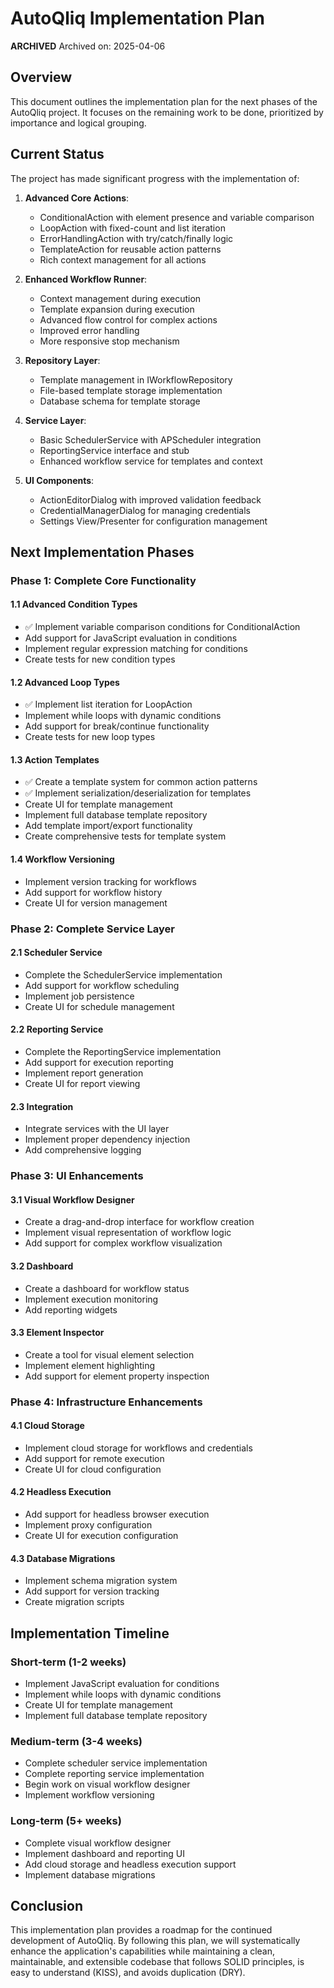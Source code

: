 # AutoQliq Implementation Plan

**********ARCHIVED**********
Archived on: 2025-04-06


## Overview

This document outlines the implementation plan for the next phases of the AutoQliq project. It focuses on the remaining work to be done, prioritized by importance and logical grouping.

## Current Status

The project has made significant progress with the implementation of:

1. **Advanced Core Actions**:

   - ConditionalAction with element presence and variable comparison
   - LoopAction with fixed-count and list iteration
   - ErrorHandlingAction with try/catch/finally logic
   - TemplateAction for reusable action patterns
   - Rich context management for all actions

2. **Enhanced Workflow Runner**:

   - Context management during execution
   - Template expansion during execution
   - Advanced flow control for complex actions
   - Improved error handling
   - More responsive stop mechanism

3. **Repository Layer**:

   - Template management in IWorkflowRepository
   - File-based template storage implementation
   - Database schema for template storage

4. **Service Layer**:

   - Basic SchedulerService with APScheduler integration
   - ReportingService interface and stub
   - Enhanced workflow service for templates and context

5. **UI Components**:
   - ActionEditorDialog with improved validation feedback
   - CredentialManagerDialog for managing credentials
   - Settings View/Presenter for configuration management

## Next Implementation Phases

### Phase 1: Complete Core Functionality

#### 1.1 Advanced Condition Types

- ✅ Implement variable comparison conditions for ConditionalAction
- Add support for JavaScript evaluation in conditions
- Implement regular expression matching for conditions
- Create tests for new condition types

#### 1.2 Advanced Loop Types

- ✅ Implement list iteration for LoopAction
- Implement while loops with dynamic conditions
- Add support for break/continue functionality
- Create tests for new loop types

#### 1.3 Action Templates

- ✅ Create a template system for common action patterns
- ✅ Implement serialization/deserialization for templates
- Create UI for template management
- Implement full database template repository
- Add template import/export functionality
- Create comprehensive tests for template system

#### 1.4 Workflow Versioning

- Implement version tracking for workflows
- Add support for workflow history
- Create UI for version management

### Phase 2: Complete Service Layer

#### 2.1 Scheduler Service

- Complete the SchedulerService implementation
- Add support for workflow scheduling
- Implement job persistence
- Create UI for schedule management

#### 2.2 Reporting Service

- Complete the ReportingService implementation
- Add support for execution reporting
- Implement report generation
- Create UI for report viewing

#### 2.3 Integration

- Integrate services with the UI layer
- Implement proper dependency injection
- Add comprehensive logging

### Phase 3: UI Enhancements

#### 3.1 Visual Workflow Designer

- Create a drag-and-drop interface for workflow creation
- Implement visual representation of workflow logic
- Add support for complex workflow visualization

#### 3.2 Dashboard

- Create a dashboard for workflow status
- Implement execution monitoring
- Add reporting widgets

#### 3.3 Element Inspector

- Create a tool for visual element selection
- Implement element highlighting
- Add support for element property inspection

### Phase 4: Infrastructure Enhancements

#### 4.1 Cloud Storage

- Implement cloud storage for workflows and credentials
- Add support for remote execution
- Create UI for cloud configuration

#### 4.2 Headless Execution

- Add support for headless browser execution
- Implement proxy configuration
- Create UI for execution configuration

#### 4.3 Database Migrations

- Implement schema migration system
- Add support for version tracking
- Create migration scripts

## Implementation Timeline

### Short-term (1-2 weeks)

- Implement JavaScript evaluation for conditions
- Implement while loops with dynamic conditions
- Create UI for template management
- Implement full database template repository

### Medium-term (3-4 weeks)

- Complete scheduler service implementation
- Complete reporting service implementation
- Begin work on visual workflow designer
- Implement workflow versioning

### Long-term (5+ weeks)

- Complete visual workflow designer
- Implement dashboard and reporting UI
- Add cloud storage and headless execution support
- Implement database migrations

## Conclusion

This implementation plan provides a roadmap for the continued development of AutoQliq. By following this plan, we will systematically enhance the application's capabilities while maintaining a clean, maintainable, and extensible codebase that follows SOLID principles, is easy to understand (KISS), and avoids duplication (DRY).
